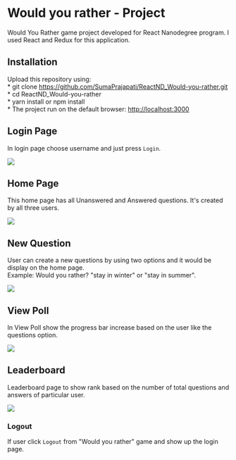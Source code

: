 
# Would you rather - Project

Would You Rather game project developed for React Nanodegree program. I used React and Redux for this application.


## Installation

Upload this repository using:<br />
    * git clone https://github.com/SumaPrajapati/ReactND_Would-you-rather.git <br />
    * cd ReactND_Would-you-rather <br />
    * yarn install or npm install <br />
    * The project run on the default browser: [http://localhost:3000](http://localhost:3000)


## Login Page

In login page choose username and just press `Login`.

![ ](file:///Users/sumanlataprajapati/Desktop/GitHubSubmit/would_You_rather/Capture_images/login_page.png)

## Home Page

This home page has all Unanswered and Answered questions. It's created by all three users.

![ ](file:///Users/sumanlataprajapati/Desktop/GitHubSubmit/would_You_rather/Capture_images/home.png)

## New Question

User can create a new questions by using two options and it would be display on the home page.<br /> 
Example: Would you rather? "stay in winter" or  "stay in summer". 
 
 ![ ](file:///Users/sumanlataprajapati/Desktop/GitHubSubmit/would_You_rather/Capture_images/new_question.png)

## View Poll

In View Poll show the progress bar increase based on the user like the questions option. 

![ ](file:///Users/sumanlataprajapati/Desktop/GitHubSubmit/would_You_rather/Capture_images/view_poll.png)

## Leaderboard

Leaderboard page to show rank based on the number of total questions and answers of particular user.

![ ](file:///Users/sumanlataprajapati/Desktop/GitHubSubmit/would_You_rather/Capture_images/leaderboard.png)

### Logout

If user click `Logout` from "Would you rather" game and show up the login page.
